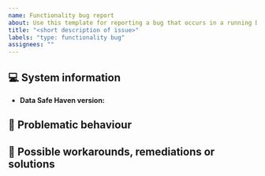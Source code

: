 ```yaml
---
name: Functionality bug report
about: Use this template for reporting a bug that occurs in a running Data Safe Haven
title: "<short description of issue>"
labels: "type: functionality bug"
assignees: ""
---
```


<!--
Before reporting a problem:
- Make sure you are able to reproduce it on the [latest version](https://github.com/alan-turing-institute/data-safe-haven/releases)
- Search the existing issues.
- Refer to [our documentation](https://alan-turing-institute.github.io/data-safe-haven/).

In order to help categorise your issue, please take the time to label it with at least one label from **each of** the following categories

- type (bug; enhancement; documentation; question)
- affected (developers; users)
- severity (minor; medium; embarrassing; broken / unusable)

Additionally, if you think this would be a good issue for newcomers to tackle then please add the `good first issue` label.

:tada: Thank you!
-->

## :computer: System information

- **Data Safe Haven version:** <!-- Which version of the Data Safe Haven are you using: 3.0.0, 3.1.1 etc. -->

## :no_entry_sign: Problematic behaviour

<!--
What happens now and (if relevant) an explanation of why this is incorrect
-->

## :steam_locomotive: Possible workarounds, remediations or solutions

<!--
Suggested way to implement a fix to the problem or to remediate or work around it.
-->